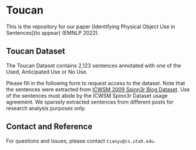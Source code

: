 # Toucan
This is the repository for our paper [Identifying Physical Object Use in Sentences](to appear) (EMNLP 2022).


## Toucan Dataset
The Toucan Dataset contains 2,123 sentences annotated with one of the Used, Anticipated Use or No Use.

Please fill in the following form to request access to the dataset. Note that the sentences were extracted from [ICWSM 2009 Spinn3r Blog Dataset](https://www.icwsm.org/data/). Use of the sentences must abide by the ICWSM Spinn3r Dataset usage agreement. We sparsely extracted sentences from different posts for research analysis purposes only.

## Contact and Reference
For questions and issues, please contact `tianyu@cs.utah.edu`.
